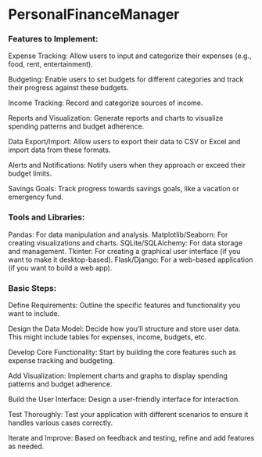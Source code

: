 # PersonalFinanceManager

### Features to Implement:
Expense Tracking: Allow users to input and categorize their expenses (e.g., food, rent, entertainment).

Budgeting: Enable users to set budgets for different categories and track their progress against these budgets.

Income Tracking: Record and categorize sources of income.

Reports and Visualization: Generate reports and charts to visualize spending patterns and budget adherence.

Data Export/Import: Allow users to export their data to CSV or Excel and import data from these formats.

Alerts and Notifications: Notify users when they approach or exceed their budget limits.

Savings Goals: Track progress towards savings goals, like a vacation or emergency fund.

### Tools and Libraries:
Pandas: For data manipulation and analysis.
Matplotlib/Seaborn: For creating visualizations and charts.
SQLite/SQLAlchemy: For data storage and management.
Tkinter: For creating a graphical user interface (if you want to make it desktop-based).
Flask/Django: For a web-based application (if you want to build a web app).

### Basic Steps:
Define Requirements: Outline the specific features and functionality you want to include.

Design the Data Model: Decide how you’ll structure and store user data. This might include tables for expenses, income, budgets, etc.

Develop Core Functionality: Start by building the core features such as expense tracking and budgeting.

Add Visualization: Implement charts and graphs to display spending patterns and budget adherence.

Build the User Interface: Design a user-friendly interface for interaction.

Test Thoroughly: Test your application with different scenarios to ensure it handles various cases correctly.

Iterate and Improve: Based on feedback and testing, refine and add features as needed.
